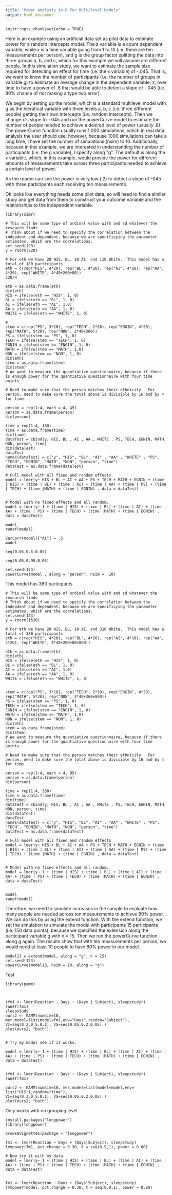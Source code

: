 ```yaml
---
title: "Power Analysis in R for Multilevel Models"
output: html_document
---
```


```{r setup, include=FALSE}
knitr::opts_chunk$set(echo = TRUE)
```
Here is an example using an artificial data set as pilot data to estimate power for a random intercepts model.  The z variable is a count dependent variable, while x is a time variable going from 1 to 10 (i.e. there are ten measurements per person), and g is the group factor splitting the data into three groups a, b, and c, which for this example we will assume are different people.  In this simulation study, we want to estimate the sample size required for detecting an effect for time (i.e. the x variable) of -.045.  That is, we want to know the number of participants (i.e. the number of groups in variable g) to estimate an average change in the dependent variable, z, over time to have a power of .8 that would be able to detect a slope of -.045 (i.e. 80% chance of not making a type two error).  

We begin by setting up the model, which is a standard multilevel model with g as the hieratical variable with three levels a, b, c (i.e. three different people) getting their own intercepts (i.e. random intercepts).  Then we change x's slope to -.045 and run the powerCurve model to estimate the number of people needed to achieve a desired level of power (usually .8).  The powerCurve function usually runs 1,000 simulations, which in real data analysis the user should use; however, because 1000 simulations can take a long time, I have set the number of simulations (nsim) to 10.  Additionally, because in this example, we are interested in understanding the number of participants (i.e. the g variable), I specify along "g".  The default is along the x variable, which, in this example, would provide the power for different amounts of measurements take across three participants needed to achieve a certain level of power.

As the reader can see the power is very low (.2) to detect a slope of -045 with three participants each receiving ten measurements.

Ok looks like everything needs some pilot data, so will need to find a similar study and get data from them to construct your outcome variable and the relationships to the independent variable.

```{r}
library(simr)

# This will be some type of ordinal value with and sd whatever the research finds
# Think about if we need to specify the correlation between the indepdent and dependent, because we are specificying the parameter estimates, which are the correlations.
set.seed(123)
y = rnorm(720) 

# For eth we have 20 HIS, BL, 10 AI, and 110 White.  This model has a total of 180 participants
eth = c(rep("HIS", 4*20), rep("BL", 4*20), rep("AI", 4*10), rep("AA", 4*20), rep("WHITE", 4*40+200+80))
720/4

eth = as.data.frame(eth)
dim(eth)
HIS = ifelse(eth == "HIS", 1, 0)
BL = ifelse(eth == "BL", 1, 0)
AI = ifelse(eth == "AI", 1,0)
AA = ifelse(eth == "AA", 1, 0)
WHITE = ifelse(eth == "WHITE", 1, 0)

# 
stem = c(rep("PS", 3*20), rep("TECH", 2*20), rep("ENGIN", 4*20), rep("MATH", 5*20), rep("NON", 2*40+360))
PS = ifelse(stem == "PS", 1, 0)
TECH = ifelse(stem == "TECH", 1, 0)
EGNIN = ifelse(stem == "ENGIN", 1, 0)
MATH = ifelse(stem == "MATH", 1,0)
NON = ifelse(stem == "NON", 1, 0)
dim(eth)
stem = as.data.frame(stem)
dim(stem)
# We want to measure the quantiative questionnaire, because if there is enough power for the quantiative questionnaire with four time points 

# Need to make sure that the person matches their ethnicity.  For person, need to make sure the total above is divisible by 16 and by 4 for time.   

person = rep(1:4, each = 4, 45)
person = as.data.frame(person)
dim(person)

time = rep(1:4, 180)
time = as.data.frame(time)
dim(time)
dataTest = cbind(y, HIS, BL , AI , AA , WHITE , PS, TECH, EGNIN, MATH, NON, person, time)
dim(dataTest)
dataTest
names(dataTest) = c("y", "HIS", "BL", "AI" , "AA" , "WHITE" , "PS", "TECH", "EGNIN", "MATH", "NON", "person", "time")
dataTest = as.data.frame(dataTest)

# Full model with all fixed and random effects
model = lmer(y~ HIS + BL + AI + AA + PS + TECH + MATH + EGNIN + (time | HIS) + (time | BL) + (time | AI) + (time | AA) + (time | PS) + (time | TECH) + (time |MATH) + (time | EGNIN) , data = dataTest)


# Model with no fixed effects and all random. 
model = lmer(y~ 1 + (time | HIS) + (time | BL) + (time | AI) + (time | AA) + (time | PS) + (time | TECH) + (time |MATH) + (time | EGNIN) , data = dataTest)

model
ranef(model)

VarCorr(model)["AI"] = .5
model

seq(0.05,0.5,0.05)

seq(0.05,0.95,0.05)

set.seed(123)
powerCurve(model , along = "person", nsim =  10)
```

This model has  380 particpants
```{r}
# This will be some type of ordinal value with and sd whatever the research finds
# Think about if we need to specify the correlation between the indepdent and dependent, because we are specificying the parameter estimates, which are the correlations.
set.seed(123)
y = rnorm(1520) 

# For eth we have 20 HIS, BL, 10 AI, and 310 White.  This model has a total of 380 participants
eth = c(rep("HIS", 4*20), rep("BL", 4*20), rep("AI", 4*10), rep("AA", 4*20), rep("WHITE", 4*40+200+80+800))

eth = as.data.frame(eth)
dim(eth)
HIS = ifelse(eth == "HIS", 1, 0)
BL = ifelse(eth == "BL", 1, 0)
AI = ifelse(eth == "AI", 1,0)
AA = ifelse(eth == "AA", 1, 0)
WHITE = ifelse(eth == "WHITE", 1, 0)


stem = c(rep("PS", 3*20), rep("TECH", 2*20), rep("ENGIN", 4*20), rep("MATH", 5*20), rep("NON", 2*40+360+800))
PS = ifelse(stem == "PS", 1, 0)
TECH = ifelse(stem == "TECH", 1, 0)
EGNIN = ifelse(stem == "ENGIN", 1, 0)
MATH = ifelse(stem == "MATH", 1,0)
NON = ifelse(stem == "NON", 1, 0)
dim(eth)
stem = as.data.frame(stem)
dim(stem)
# We want to measure the quantiative questionnaire, because if there is enough power for the quantiative questionnaire with four time points 

# Need to make sure that the person matches their ethnicity.  For person, need to make sure the total above is divisible by 16 and by 4 for time.   

person = rep(1:4, each = 4, 95)
person = as.data.frame(person)
dim(person)

time = rep(1:4, 380)
time = as.data.frame(time)
dim(time)
dataTest = cbind(y, HIS, BL , AI , AA , WHITE , PS, TECH, EGNIN, MATH, NON, person, time)
dim(dataTest)
dataTest
names(dataTest) = c("y", "HIS", "BL", "AI" , "AA" , "WHITE" , "PS", "TECH", "EGNIN", "MATH", "NON", "person", "time")
dataTest = as.data.frame(dataTest)

# Full model with all fixed and random effects
model = lmer(y~ HIS + BL + AI + AA + PS + TECH + MATH + EGNIN + (time | HIS) + (time | BL) + (time | AI) + (time | AA) + (time | PS) + (time | TECH) + (time |MATH) + (time | EGNIN) , data = dataTest)


# Model with no fixed effects and all random. 
model = lmer(y~ 1 + (time | HIS) + (time | BL) + (time | AI) + (time | AA) + (time | PS) + (time | TECH) + (time |MATH) + (time | EGNIN) , data = dataTest)


model
ranef(model)

```
Therefore, we need to simulate increases in the sample to evaluate how many people are needed across ten measurements to achieve 80% power.  We can do this by using the extend function.  With the extend function, we set the simulation to simulate the model with participants 15 participants (i.e. 150 data points), because we specified the extension along the participant variable g with n = 15.  Then we run the powerCurve function along g again.  The results show that with ten measurements per person, we would need at least 10 people to have 80% power in our model.  
```{r}
model13 = extend(model, along = "g", n = 15)
set.seed(123)
powerCurve(model13, nsim = 10, along = "g")
```


Test
```{r}
library(pamm)



(fm1 <- lmer(Reaction ~ Days + (Days | Subject), sleepstudy))
ranef(fm1)
sleepstudy
ours2 <- EAMM(numsim=10, mer.model=list(model=fm1,env="Days",random="Subject"),
VI=seq(0.3,0.5,0.1), VS=seq(0.05,0.2,0.05) )
plot(ours2, "both")


# Try my model see if it works.

model = lmer(y~ 1 + (time | HIS) + (time | BL) + (time | AI) + (time | AA) + (time | PS) + (time | TECH) + (time |MATH) + (time | EGNIN) , data = dataTest)


(fm1 <- lmer(Reaction ~ Days + (Days | Subject), sleepstudy))
ranef(fm1)

ours2 <- EAMM(numsim=10, mer.model=list(model=model,env= list("HIS"),random="time"),
VI=seq(0.3,0.5,0.1), VS=seq(0.05,0.2,0.05) )
plot(ours2, "both")
```
Only works with on grouping level
```{r}
install.packages("longpower")
library(longpower)

browseVignettes(package = "longpower")

fm1 <- lmer(Reaction ~ Days + (Days|Subject), sleepstudy)
lmmpower(fm1, pct.change = 0.30, t = seq(0,9,1), power = 0.80)

# Now try it with my data
model = lmer(y~ 1 + (time | HIS) + (time | BL) + (time | AI) + (time | AA) + (time | PS) + (time | TECH) + (time |MATH) + (time | EGNIN) , data = dataTest)


fm1 <- lmer(Reaction ~ Days + (Days|Subject), sleepstudy)
lmmpower(model, pct.change = 0.30, t = seq(0,9,1), power = 0.80)
```


